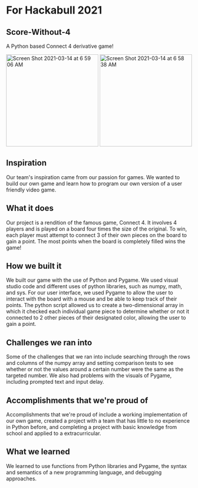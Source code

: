 # For Hackabull 2021
## Score-Without-4
A Python based Connect 4 derivative game!

<img width="250" alt="Screen Shot 2021-03-14 at 6 59 06 AM" src="https://user-images.githubusercontent.com/69592206/111066044-62f1ba00-8493-11eb-8303-8cd07caaeabf.png">

<img width="250" alt="Screen Shot 2021-03-14 at 6 58 38 AM" src="https://user-images.githubusercontent.com/69592206/111066045-65ecaa80-8493-11eb-8be9-3f19af839e6d.png">

## Inspiration 
Our team's inspiration came from our passion for games. We wanted to build our own game and learn how to program our own version of a user friendly video game.
## What it does
Our project is a rendition of the famous game, Connect 4. It involves 4 players and is played on a board four times the size of the original. To win, each player must attempt to connect 3 of their own pieces on the board to gain a point. The most points when the board is completely filled wins the game!
## How we built it
We built our game with the use of Python and Pygame. We used visual studio code and different uses of python libraries, such as numpy, math, and sys. For our user interface, we used Pygame to allow the user to interact with the board with a mouse and be able to keep track of their points. The python script allowed us to create a two-dimensional array in which it checked each individual game piece to determine whether or not it connected to 2 other pieces of their designated color, allowing the user to gain a point.
## Challenges we ran into
Some of the challenges that we ran into include searching through the rows and columns of the numpy array and setting comparison tests to see whether or not the values around a certain number were the same as the targeted number. We also had problems with the visuals of Pygame, including prompted text and input delay.
## Accomplishments that we're proud of
Accomplishments that we're proud of include a working implementation of our own game, created a project with a team that has little to no experience in Python before, and completing a project with basic knowledge from school and applied to a extracurricular.
## What we learned
We learned to use functions from Python libraries and Pygame, the syntax and semantics of a new programming language, and debugging approaches.
